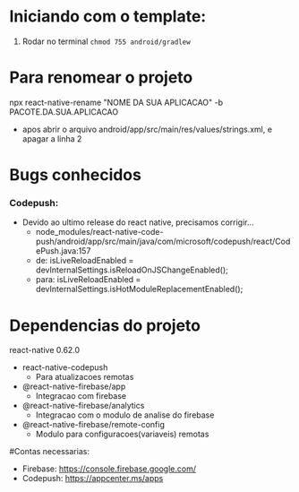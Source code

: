 # Iniciando com o template:

1. Rodar no terminal `chmod 755 android/gradlew`

# Para renomear o projeto
npx react-native-rename "NOME DA SUA APLICACAO" -b PACOTE.DA.SUA.APLICACAO
- apos abrir o arquivo android/app/src/main/res/values/strings.xml, e apagar a linha 2

# Bugs conhecidos

### Codepush:

- Devido ao ultimo release do react native, precisamos corrigir...
    - node_modules/react-native-code-push/android/app/src/main/java/com/microsoft/codepush/react/CodePush.java:157
    - de: isLiveReloadEnabled = devInternalSettings.isReloadOnJSChangeEnabled();
    - para: isLiveReloadEnabled = devInternalSettings.isHotModuleReplacementEnabled();

# Dependencias do projeto

react-native 0.62.0

- react-native-codepush
  - Para atualizacoes remotas
- @react-native-firebase/app
  - Integracao com firebase
- @react-native-firebase/analytics
  - Integracao com o modulo de analise do firebase
- @react-native-firebase/remote-config
  - Modulo para configuracoes(variaveis) remotas


#Contas necessarias:
- Firebase: https://console.firebase.google.com/
- Codepush: https://appcenter.ms/apps

